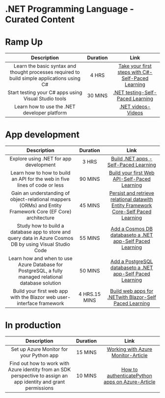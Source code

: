 # .NET Programming Language - Curated Content
# Ramp Up
|**Description** |**Duration**|**Link**|
| :----:        |    :----:   |        :----:     |
| Learn the basic syntax and thought processes required to build simple applications using C# |   4 HRS  |  [Take your first steps with C#-Self-Paced Learning](https://docs.microsoft.com/en-us/learn/paths/csharp-first-steps/)     |
|  Start testing your C# apps using Visual Studio tools  | 30 MINS |    [.NET testing-Self-Paced Learning](https://docs.microsoft.com/en-us/learn/modules/visual-studio-test-tools/)  |
|  Learn how to use the .NET developer platform  |  |    [.NET videos-Videos](https://dotnet.microsoft.com/en-us/learn/videos)  |

# App development
|**Description** |**Duration**|**Link**|
| :----:        |    :----:   |        :----:     |
|  Explore using .NET for app development | 3 HRS |  [Build .NET apps -Self-Paced Learning](https://docs.microsoft.com/en-us/learn/paths/build-dotnet-applications-csharp/)     |
| Learn how to how to build an API for the web in five lines of code or less|  90 MINS    |    [Build your first Web API-Self-Paced Learning](https://docs.microsoft.com/en-us/learn/paths/aspnet-core-minimal-api/)  |
|Gain an understanding of object-relational mappers (ORMs) and Entity Framework Core (EF Core) architecture|  45 MINS     | [Persist and retrieve relational datawith Entity Framework Core-Self Paced Learning](https://docs.microsoft.com/en-us/learn/modules/persist-data-ef-core/)    |
|Study how to build a database app to store and query data in Azure Cosmos DB by using Visual Studio Code|  55 MINS      | [Add a Cosmos DB databaseto a .NET app-Self Paced Learning](https://docs.microsoft.com/en-us/learn/modules/work-with-cosmos-db/)    |
|Learn how and when to use Azure Database for PostgreSQL, a fully managed relational database solution|  50 MINS    | [Add a PostgreSQL databaseto a .NET app-Self Paced Learning](https://docs.microsoft.com/en-us/learn/modules/create-connect-to-postgres/)    |
|Build your first web app with the Blazor web user-interface framework| 4 HRS.15 MINS    | [Build web apps for .NETwith Blazor-Self Paced Learning](https://docs.microsoft.com/en-us/learn/paths/build-web-apps-with-blazor/)    |

# In production
|**Description** |**Duration**|**Link**|
| :----:        |    :----:   |        :----:     |
|  Set up Azure Monitor for your Python app | 15 MINS  |  [Working with Azure Monitor-Article](https://docs.microsoft.com/en-us/azure/azure-monitor/app/opencensus-python)     |
| Find out how to work with Azure identity from an SDK perspective to assign an app identity and grant permissions  |  10 MINS  |  [How to authenticatePython apps on Azure-Article](https://docs.microsoft.com/en-us/azure/developer/python/sdk/authentication-overview)     
